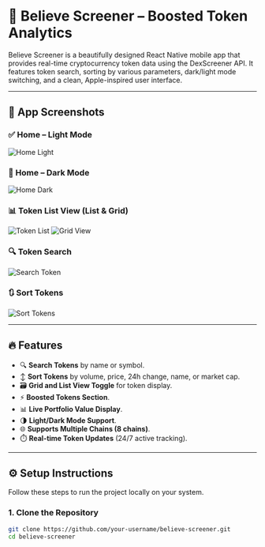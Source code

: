 # 🚀 Believe Screener – Boosted Token Analytics

Believe Screener is a beautifully designed React Native mobile app that provides real-time cryptocurrency token data using the DexScreener API. It features token search, sorting by various parameters, dark/light mode switching, and a clean, Apple-inspired user interface.

---

## 📸 App Screenshots

### ✅ Home – Light Mode
![Home Light](./screenshots/home-light.jpg)

### 🌙 Home – Dark Mode
![Home Dark](./screenshots/home-dark.jpg)

### 📊 Token List View (List & Grid)
![Token List](./screenshots/token-list.jpg)
![Grid View](./screenshots/grid-view.jpg)

### 🔍 Token Search
![Search Token](./screenshots/search.jpg)

### 🔃 Sort Tokens
![Sort Tokens](./screenshots/sort.jpg)

---

## 🔥 Features

- 🔍 **Search Tokens** by name or symbol.
- ↕️ **Sort Tokens** by volume, price, 24h change, name, or market cap.
- 🗃️ **Grid and List View Toggle** for token display.
- ⚡️ **Boosted Tokens Section**.
- 📊 **Live Portfolio Value Display**.
- 🌗 **Light/Dark Mode Support**.
- 🌐 **Supports Multiple Chains (8 chains)**.
- ⏱️ **Real-time Token Updates** (24/7 active tracking).

---

## ⚙️ Setup Instructions

Follow these steps to run the project locally on your system.

### 1. Clone the Repository

```bash
git clone https://github.com/your-username/believe-screener.git
cd believe-screener
